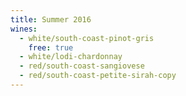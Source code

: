 ```yaml
---
title: Summer 2016
wines:
  - white/south-coast-pinot-gris
    free: true
  - white/lodi-chardonnay
  - red/south-coast-sangiovese
  - red/south-coast-petite-sirah-copy
---
```



